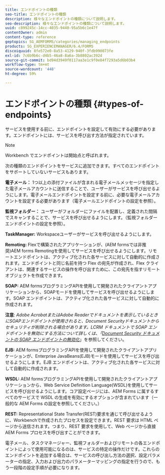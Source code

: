 ```yaml
---
title: エンドポイントの種類
seo-title: エンドポイントの種類
description: 様々なエンドポイントの種類について説明します。
seo-description: 様々なエンドポイントの種類について説明します。
uuid: c899245c-14cc-4035-9440-95a5b6c1e47f
contentOwner: admin
content-type: reference
geptopics: SG_AEMFORMS/categories/managing_endpoints
products: SG_EXPERIENCEMANAGER/6.4/FORMS
discoiquuid: 8fe572e0-8a53-4129-940f-3fdb990073fe
exl-id: 7c6b9b6c-d4b5-46a8-8a6a-3b8802ac392d
source-git-commit: bd94d3949f0117aa3e1c9f0e84f7293a5d6b03b4
workflow-type: tm+mt
source-wordcount: '448'
ht-degree: 59%

---
```


# エンドポイントの種類 {#types-of-endpoints}

サービスを使用する前に、エンドポイントを設定して有効にする必要があります。エンドポイントには、サービスを呼び出す方法が指定されています。

>[!NOTE]
>
>Workbench でエンドポイントは開始点と呼ばれます。

次の種類のエンドポイントをサービスに追加できます。すべてのエンドポイントをサポートしていないサービスもあります。

**電子メール：** 1つ以上の添付ファイルが含まれる電子メールメッセージを指定した電子メールアカウントに送信することで、ユーザーがサービスを呼び出せるようにします。電子メールエンドポイントを設定する前に、必要な電子メールアカウントを設定する必要があります（電子メールエンドポイントの設定を参照）。

**監視フォルダー：** ユーザーがフォルダーにファイルを配置し、定義された間隔でスキャンすることで、サービスを呼び出せるようにします。（監視フォルダーエンドポイントの設定を参照）。

**TaskManager:** Workspaceユーザーがサービスを呼び出せるようにします。

**Remoting:** Flexで構築されたアプリケーションが、(AEM formsでは非推奨)AEM forms Remotingを使用してサービスを呼び出せるようにします。リモートエンドポイントは、アクティブ化された各サービスに対して自動的に作成されます。エンドポイントと同じ名前を持つ Flex の宛先が作成され、Flex クライアントは、関連するサービスの操作を呼び出すために、この宛先を指すリモートオブジェクトを作成できます。

**SOAP:**  AEM formsプログラミングAPIを使用して開発されたクライアントアプリケーションから、SOAPモードを使用してサービスを呼び出せるようにします。SOAP エンドポイントは、アクティブ化された各サービスに対して自動的に作成されます。

**注意**: *Adobe AcrobatまたはAdobe Readerでドキュメントを表示しているときにSOAPエンドポイントが使用されると、Document Securityドキュメントからセキュリティが削除される場合があります。LCRM ドキュメントで SOAP エンドポイントを無効にする方法について詳しくは、「[Document Security ドキュメントの SOAP エンドポイントの無効化](/help/forms/using/admin-help/configuring-client-server-options.md#disable-soap-endpoints-for-document-security-documents)*」を参照してください。

**EJB:**  AEM formsプログラミングAPIを使用して開発されたクライアントアプリケーションが、Enterprise JavaBeans(EJB)モードを使用してサービスを呼び出せるようにします。EJB エンドポイントは、アクティブ化された各サービスに対して自動的に作成されます。

**WSDL:**  AEM formsプログラミングAPIを使用して開発されたクライアントアプリケーションから、Web Service Definition Language(WSDL)を使用してサービスを呼び出せるようにします。コア設定ページには、AEM Forms に属するすべてのサービスで WSDL の生成を有効にするオプションが含まれています（一般的な AEM Forms の設定を参照してください。）

**REST:** Representational State Transfer(REST)要求を通じて呼び出せるように、Workbenchで作成されたプロセスを設定できます。REST 要求は HTML ページから送信されます。つまり、REST 要求を使用して、Web ページから直接 AEM Forms プロセスを呼び出すことができます。

電子メール、タスクマネージャー、監視フォルダーおよびリモートの各エンドポイントによって使用可能になるのは、サービスの特定の操作だけです。これらのエンドポイントを追加する場合は、サービスの呼び出し方法の選択、設定パラメーターの指定、入力および出力のパラメーターマッピングの指定を行うので、もう一段階の設定手順が必要になります。
